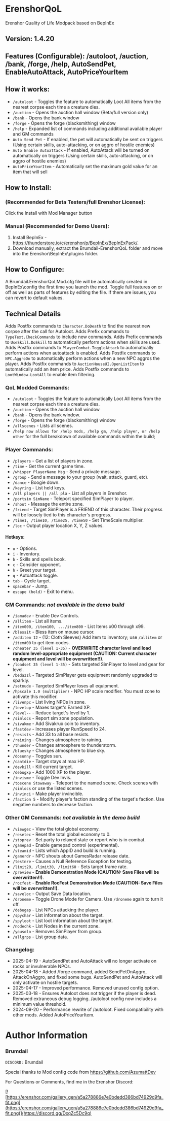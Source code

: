 # ErenshorQoL
Erenshor Quality of Life Modpack based on BepInEx

## Version: 1.4.20

## Features (Configurable): /autoloot, /auction, /bank, /forge, /help, AutoSendPet, EnableAutoAttack, AutoPriceYourItem

## How it works:

- `/autoloot` - Toggles the feature to automatically Loot All items from the nearest corpse each time a creature dies.
- `/auction` - Opens the auction hall window (Beta/full version only)
- `/bank` - Opens the bank window
- `/forge` - Opens the forge (blacksmithing) window
- `/help` - Expanded list of commands including additional available player and GM commands
- `Auto Send Pet` - If enabled, the pet will automatically be sent on triggers (Using certain skills, auto-attacking, or on aggro of hostile enemies)
- `Auto Enable Autoattack` - If enabled, AutoAttack will be turned on automatically on triggers (Using certain skills, auto-attacking, or on aggro of hostile enemies)
- `AutoPriceYourItem` - Automatically set the maximum gold value for an item that will sell

## How to Install: 

### (Recommended for Beta Testers/full Erenshor License):
Click the Install with Mod Manager button

### Manual (Recommended for Demo Users):

1. Install BepInEx - https://thunderstore.io/c/erenshor/p/BepInEx/BepInExPack/.
2. Download manually, extract the Brumdail-ErenshorQoL folder and move into the Erenshor\BepInEx\plugins folder.

## How to Configure:
A Brumdail.ErenshorQoLMod.cfg file will be automatically created in BepInEx\config the first time you launch the mod.
Toggle full features on or off as well as parts of features by editing the file.
If there are issues, you can revert to default values.

## Technical Details
Adds Postfix commands to `Character.DoDeath` to find the nearest new corpse after the call for Autoloot.
Adds Prefix commands to `TypeText.CheckCommands` to include new commands.
Adds Prefix commands to `UseSkill.DoSkill` to automatically perform actions when skills are used.
Adds Postfix commands to `PlayerCombat.ToggleAttack` to automatically perform actions when autoattack is enabled.
Adds Postfix commands to `NPC.AggroOn` to automatically perform actions when a new NPC aggros the player.
Adds Postfix commands to `AuctionHouseUI.OpenListItem` to automatically add an item price.
Adds Postfix commands to `LootWindow.LootAll` to enable item filtering.

### QoL Modded Commands:
- `/autoloot` - Toggles the feature to automatically Loot All items from the nearest corpse each time a creature dies.
- `/auction` - Opens the auction hall window
- `/bank` - Opens the bank window.
- `/forge` - Opens the forge (blacksmithing) window
- `/allscenes` - Lists all scenes.
- `/help now allows for /help mods, /help gm, /help player, or /help other` for the full breakdown of available commands within the build;

### Player Commands:
- `/players` - Get a list of players in zone.
- `/time` - Get the current game time.
- `/whisper PlayerName Msg` - Send a private message.
- `/group` - Send a message to your group (wait, attack, guard, etc).
- `/dance` - Boogie down.
- `/keyring` - List held keys.
- `/all players || /all pla` - List all players in Erenshor.
- `/portsim SimName` - Teleport specified SimPlayer to player.
- `/shout` - Message the entire zone.
- `/friend` - Target SimPlayer is a FRIEND of this character. Their progress will be loosely tied to this character's progress.
- `/time1, /time10, /time25, /time50` - Set TimeScale multiplier.
- `/loc` - Output player location X, Y, Z values.

#### Hotkeys:
- `o` - Options.
- `i` - Inventory.
- `b` - Skills and spells book.
- `c` - Consider opponent.
- `h` - Greet your target.
- `q` - Autoattack toggle.
- `tab` - Cycle target.
- `spacebar` - Jump.
- `escape (hold)` - Exit to menu.

### GM Commands: *not available in the demo build*
- `/iamadev` - Enable Dev Controls.
- `/allitem` - List all items.
- `/item000, /item100, .../item800` - List Items x00 through x99.
- `/blessit` - Bless item on mouse cursor.
- `/additem 12` - (12: Cloth Sleeves) Add item to inventory; use `/allitem` or `/item#00` to get item codes.
- `/cheater 35 (level 1-35)` - **OVERWRITE character level and load random level-appropriate equipment (CAUTION: Current character equipment and level will be overwritten!!)**.
- `/loadset 35 (level 1-35)` - Sets targeted SimPlayer to level and gear for level.
- `/bedazzl` - Targeted SimPlayer gets equipment randomly upgraded to sparkly.
- `/setnude` - Targeted SimPlayer loses all equipment.
- `/hpscale 1.0 (multiplier)` - NPC HP scale modifier. You must zone to activate this modifier.
- `/livenpc` - List living NPCs in zone.
- `/levelup` - Maxes target's Earned XP.
- `/level--` - Reduce target's level by 1.
- `/simlocs` - Report sim zone population.
- `/sivakme` - Add Sivakrux coin to inventory.
- `/fastdev` - Increases player RunSpeed to 24.
- `/resists` - Add 33 to all base resists.
- `/raining` - Changes atmosphere to raining.
- `/thunder` - Changes atmosphere to thunderstorm.
- `/bluesky` - Changes atmosphere to blue sky.
- `/dosunny` - Toggles sun.
- `/cantdie` - Target stays at max HP.
- `/devkill` - Kill current target.
- `/debugxp` - Add 1000 XP to the player.
- `/invisme` - Toggle Dev Invis.
- `/toscene Stowaway` - Teleport to the named scene. Check scenes with `/simlocs` or use the listed scenes.
- `/invinci` - Make player invincible.
- `/faction 5` - Modify player's faction standing of the target's faction. Use negative numbers to decrease faction.

### Other GM Commands: *not available in the demo build*
- `/viewgec` - View the total global economy.
- `/resetec` - Reset the total global economy to 0.
- `/stoprev` - Set party to relaxed state or report who is in combat.
- `/gamepad` - Enable gamepad control (experimental).
- `/steamid` - Lists which AppID and build is running.
- `/gamerdr` - NPC shouts about GamesRadar release date.
- `/testnre` - Causes a Null Reference Exception for testing.
- `/limit20, /limit30, /limit60` - Sets target frame rate.
- `/preview` - **Enable Demonstration Mode (CAUTION: Save Files will be overwritten!!)**.
- `/rocfest` - **Enable RocFest Demonstration Mode (CAUTION: Save Files will be overwritten!!)**.
- `/saveloc` - Output Save Data location.
- `/droneme` - Toggle Drone Mode for Camera. Use `/droneme` again to turn it off.
- `/debugap` - List NPCs attacking the player.
- `/spychar` - List information about the target.
- `/spyloot` - List loot information about the target.
- `/nodechk` - List Nodes in the current zone.
- `/yousolo` - Removes SimPlayer from group.
- `/allgrps` - List group data.

### Changelog:
- 2025-04-19 - AutoSendPet and AutoAttack will no longer activate on rocks or invulnerable NPCs.
- 2025-04-18 - Added /forge command, added SendPetOnAggro, AttackOnAggro, and fixed some bugs. AutoSendPet and AutoAttack will only activate on hostile targets.
- 2025-04-17 - Improved performance. Removed unused config option.
- 2025-03-18 - Ensures Autoloot does not trigger if the player is dead. Removed extraneous debug logging. /autoloot config now includes a minimum value threshold.
- 2024-09-20 - Performance rewrite of /autoloot. Fixed compatibility with other mods. Added AutoPriceYourItem.

# Author Information

### Brumdail

`DISCORD:` Brumdail

Special thanks to Mod config code from https://github.com/AzumattDev

For Questions or Comments, find me in the Erenshor Discord:

[![https://erenshor.com/gallery_gen/a5a278886e7e0bdedd386bd74929d9fa_fit.png](https://erenshor.com/gallery_gen/a5a278886e7e0bdedd386bd74929d9fa_fit.png)](https://discord.gg/DxqZc5Dc9q)
<a href="https://discord.gg/DxqZc5Dc9q">